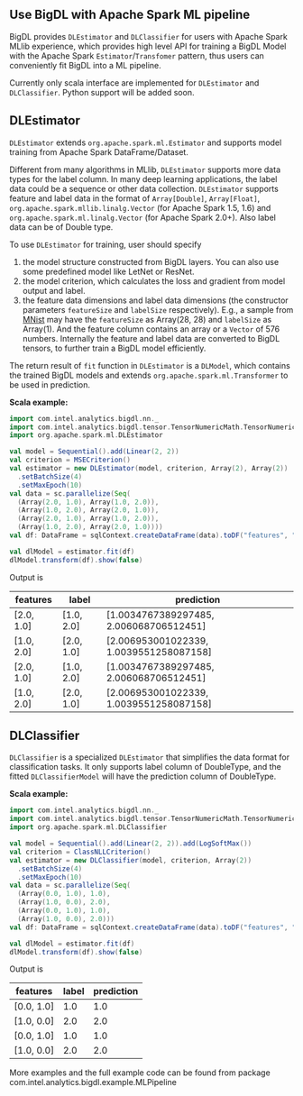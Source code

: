 
## Use BigDL with Apache Spark ML pipeline ##

BigDL provides `DLEstimator` and `DLClassifier` for users with Apache Spark MLlib experience, which
provides high level API for training a BigDL Model with the Apache Spark `Estimator`/`Transfomer`
pattern, thus users can conveniently fit BigDL into a ML pipeline.

Currently only scala interface are implemented for `DLEstimator` and `DLClassifier`. Python
support will be added soon.


## DLEstimator ##

`DLEstimator` extends `org.apache.spark.ml.Estimator` and supports model training from
Apache Spark DataFrame/Dataset. 
 
Different from many algorithms in MLlib, `DLEstimator` supports more data types for the
label column. In many deep learning applications, the label data could be a sequence
or other data collection. `DLEstimator` supports feature and label data in the format
of `Array[Double]`, `Array[Float]`, `org.apache.spark.mllib.linalg.Vector` (for Apache
Spark 1.5, 1.6) and `org.apache.spark.ml.linalg.Vector` (for Apache Spark 2.0+). Also label
data can be of Double type.

To use `DLEstimator` for training, user should specify
1. the model structure constructed from BigDL layers. You can also use some predefined model
like LetNet or ResNet.
2. the model criterion, which calculates the loss and gradient from model output and label.
3. the feature data dimensions and label data dimensions (the constructor
parameters `featureSize` and `labelSize` respectively). E.g., a sample from
[MNist](http://yann.lecun.com/exdb/mnist/) may have the `featureSize` as Array(28, 28) and
`labelSize` as Array(1). And the feature column contains an array or a `Vector` of 576 numbers.
Internally the feature and label data are converted to BigDL tensors, to further train a
BigDL model efficiently.

The return result of `fit` function in `DLEstimator` is a `DLModel`, which contains the
trained BigDL models and extends `org.apache.spark.ml.Transformer` to be used in prediction.


**Scala example:**
```scala
import com.intel.analytics.bigdl.nn._
import com.intel.analytics.bigdl.tensor.TensorNumericMath.TensorNumeric.NumericFloat
import org.apache.spark.ml.DLEstimator

val model = Sequential().add(Linear(2, 2))
val criterion = MSECriterion()
val estimator = new DLEstimator(model, criterion, Array(2), Array(2))
  .setBatchSize(4)
  .setMaxEpoch(10)
val data = sc.parallelize(Seq(
  (Array(2.0, 1.0), Array(1.0, 2.0)),
  (Array(1.0, 2.0), Array(2.0, 1.0)),
  (Array(2.0, 1.0), Array(1.0, 2.0)),
  (Array(1.0, 2.0), Array(2.0, 1.0))))
val df: DataFrame = sqlContext.createDataFrame(data).toDF("features", "label")

val dlModel = estimator.fit(df)
dlModel.transform(df).show(false)

```
Output is

|features  |label     |prediction                             |
|----------|----------|---------------------------------------|
|[2.0, 1.0]|[1.0, 2.0]|[1.0034767389297485, 2.006068706512451]|
|[1.0, 2.0]|[2.0, 1.0]|[2.006953001022339, 1.0039551258087158]|
|[2.0, 1.0]|[1.0, 2.0]|[1.0034767389297485, 2.006068706512451]|
|[1.0, 2.0]|[2.0, 1.0]|[2.006953001022339, 1.0039551258087158]|


## DLClassifier ##

`DLClassifier` is a specialized `DLEstimator` that simplifies the data format for
classification tasks. It only supports label column of DoubleType, and the fitted
`DLClassifierModel` will have the prediction column of DoubleType.

**Scala example:**
```scala
import com.intel.analytics.bigdl.nn._
import com.intel.analytics.bigdl.tensor.TensorNumericMath.TensorNumeric.NumericFloat
import org.apache.spark.ml.DLClassifier

val model = Sequential().add(Linear(2, 2)).add(LogSoftMax())
val criterion = ClassNLLCriterion()
val estimator = new DLClassifier(model, criterion, Array(2))
  .setBatchSize(4)
  .setMaxEpoch(10)
val data = sc.parallelize(Seq(
  (Array(0.0, 1.0), 1.0),
  (Array(1.0, 0.0), 2.0),
  (Array(0.0, 1.0), 1.0),
  (Array(1.0, 0.0), 2.0)))
val df: DataFrame = sqlContext.createDataFrame(data).toDF("features", "label")

val dlModel = estimator.fit(df)
dlModel.transform(df).show(false)
```
Output is

|features  |label|prediction|
|----------|-----|----------|
|[0.0, 1.0]|1.0  |1.0       |
|[1.0, 0.0]|2.0  |2.0       |
|[0.0, 1.0]|1.0  |1.0       |
|[1.0, 0.0]|2.0  |2.0       |


More examples and the full example code can be found from package
com.intel.analytics.bigdl.example.MLPipeline